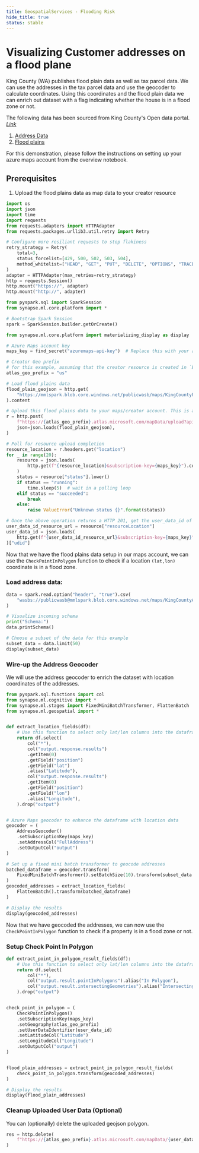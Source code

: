 ```yaml
---
title: GeospatialServices - Flooding Risk
hide_title: true
status: stable
---
```

# Visualizing Customer addresses on a flood plane

King County (WA) publishes flood plain data as well as tax parcel data. We can use the addresses in the tax parcel data and use the geocoder to calculate coordinates. Using this coordinates and the flood plain data we can enrich out dataset with a flag indicating whether the house is in a flood zone or not.

The following data has been sourced from King County's Open data portal. [_Link_](https://data.kingcounty.gov/)
1. [Address Data](https://mmlspark.blob.core.windows.net/publicwasb/maps/KingCountyAddress.csv)
1. [Flood plains](https://mmlspark.blob.core.windows.net/publicwasb/maps/KingCountyFloodPlains.geojson)

For this demonstration, please follow the instructions on setting up your azure maps account from the overview notebook.

## Prerequisites
1. Upload the flood plains data as map data to your creator resource


```python
import os
import json
import time
import requests
from requests.adapters import HTTPAdapter
from requests.packages.urllib3.util.retry import Retry

# Configure more resiliant requests to stop flakiness
retry_strategy = Retry(
    total=3,
    status_forcelist=[429, 500, 502, 503, 504],
    method_whitelist=["HEAD", "GET", "PUT", "DELETE", "OPTIONS", "TRACE"],
)
adapter = HTTPAdapter(max_retries=retry_strategy)
http = requests.Session()
http.mount("https://", adapter)
http.mount("http://", adapter)

from pyspark.sql import SparkSession
from synapse.ml.core.platform import *

# Bootstrap Spark Session
spark = SparkSession.builder.getOrCreate()

from synapse.ml.core.platform import materializing_display as display
```


```python
# Azure Maps account key
maps_key = find_secret("azuremaps-api-key")  # Replace this with your azure maps key

# Creator Geo prefix
# for this example, assuming that the creator resource is created in `EAST US 2`.
atlas_geo_prefix = "us"

# Load flood plains data
flood_plain_geojson = http.get(
    "https://mmlspark.blob.core.windows.net/publicwasb/maps/KingCountyFloodPlains.geojson"
).content

# Upload this flood plains data to your maps/creator account. This is a Long-Running async operation and takes approximately 15~30 seconds to complete
r = http.post(
    f"https://{atlas_geo_prefix}.atlas.microsoft.com/mapData/upload?api-version=1.0&dataFormat=geojson&subscription-key={maps_key}",
    json=json.loads(flood_plain_geojson),
)

# Poll for resource upload completion
resource_location = r.headers.get("location")
for _ in range(20):
    resource = json.loads(
        http.get(f"{resource_location}&subscription-key={maps_key}").content
    )
    status = resource["status"].lower()
    if status == "running":
        time.sleep(5)  # wait in a polling loop
    elif status == "succeeded":
        break
    else:
        raise ValueError("Unknown status {}".format(status))

# Once the above operation returns a HTTP 201, get the user_data_id of the flood plains data, you uploaded to your map account.
user_data_id_resource_url = resource["resourceLocation"]
user_data_id = json.loads(
    http.get(f"{user_data_id_resource_url}&subscription-key={maps_key}").content
)["udid"]
```

Now that we have the flood plains data setup in our maps account, we can use the `CheckPointInPolygon` function to check if a location `(lat,lon)` coordinate is in a flood zone.

### Load address data:


```python
data = spark.read.option("header", "true").csv(
    "wasbs://publicwasb@mmlspark.blob.core.windows.net/maps/KingCountyAddress.csv"
)

# Visualize incoming schema
print("Schema:")
data.printSchema()

# Choose a subset of the data for this example
subset_data = data.limit(50)
display(subset_data)
```

### Wire-up the Address Geocoder

We will use the address geocoder to enrich the dataset with location coordinates of the addresses.


```python
from pyspark.sql.functions import col
from synapse.ml.cognitive import *
from synapse.ml.stages import FixedMiniBatchTransformer, FlattenBatch
from synapse.ml.geospatial import *


def extract_location_fields(df):
    # Use this function to select only lat/lon columns into the dataframe
    return df.select(
        col("*"),
        col("output.response.results")
        .getItem(0)
        .getField("position")
        .getField("lat")
        .alias("Latitude"),
        col("output.response.results")
        .getItem(0)
        .getField("position")
        .getField("lon")
        .alias("Longitude"),
    ).drop("output")


# Azure Maps geocoder to enhance the dataframe with location data
geocoder = (
    AddressGeocoder()
    .setSubscriptionKey(maps_key)
    .setAddressCol("FullAddress")
    .setOutputCol("output")
)

# Set up a fixed mini batch transformer to geocode addresses
batched_dataframe = geocoder.transform(
    FixedMiniBatchTransformer().setBatchSize(10).transform(subset_data.coalesce(1))
)
geocoded_addresses = extract_location_fields(
    FlattenBatch().transform(batched_dataframe)
)

# Display the results
display(geocoded_addresses)
```

Now that we have geocoded the addresses, we can now use the `CheckPointInPolygon` function to check if a property is in a flood zone or not.

### Setup Check Point In Polygon 


```python
def extract_point_in_polygon_result_fields(df):
    # Use this function to select only lat/lon columns into the dataframe
    return df.select(
        col("*"),
        col("output.result.pointInPolygons").alias("In Polygon"),
        col("output.result.intersectingGeometries").alias("Intersecting Polygons"),
    ).drop("output")


check_point_in_polygon = (
    CheckPointInPolygon()
    .setSubscriptionKey(maps_key)
    .setGeography(atlas_geo_prefix)
    .setUserDataIdentifier(user_data_id)
    .setLatitudeCol("Latitude")
    .setLongitudeCol("Longitude")
    .setOutputCol("output")
)


flood_plain_addresses = extract_point_in_polygon_result_fields(
    check_point_in_polygon.transform(geocoded_addresses)
)

# Display the results
display(flood_plain_addresses)
```

### Cleanup Uploaded User Data (Optional)
You can (optionally) delete the uploaded geojson polygon.


```python
res = http.delete(
    f"https://{atlas_geo_prefix}.atlas.microsoft.com/mapData/{user_data_id}?api-version=1.0&subscription-key={maps_key}"
)
```

